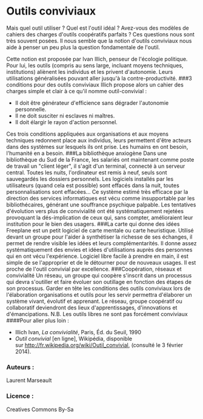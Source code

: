 # Outils conviviaux
Mais quel outil utiliser ? Quel est l'outil idéal ? Avez-vous des modèles de cahiers des charges d'outils coopératifs parfaits ?
Ces questions nous sont très souvent posées.
Il nous semble que la notion d'outils conviviaux nous aide à penser un peu plus la question fondamentale de l'outil.

Cette notion est proposée par Ivan Illich, penseur de l'écologie politique. Pour lui, les outils (compris au sens large, incluant moyens techniques, institutions) aliènent les individus et les privent d'autonomie. Leurs utilisations généralisées pouvant aller jusqu'à la contre-productivité.
###3 conditions pour des outils conviviaux
Illich propose alors un cahier des charges simple et clair à ce qu'il nomme outil-convivial :
* Il doit être générateur d'efficience sans dégrader l'autonomie personnelle.
* Il ne doit susciter ni esclaves ni maîtres.
* Il doit élargir le rayon d'action personnel.

Ces trois conditions appliquées aux organisations et aux moyens techniques redonnent place aux individus, leurs permettent d'être acteurs dans des systèmes sur lesquels ils ont prise. Les humains en ont besoin, l'humanité en a besoin.
###La bibliothèque anxiogène
Dans une bibliothèque du Sud de la France, les salariés ont maintenant comme poste de travail un "client léger", il s'agit d'un terminal, connecté à un serveur central. Toutes les nuits, l'ordinateur est remis à neuf, seuls sont sauvegardés les dossiers personnels. Les logiciels installés par les utilisateurs (quand cela est possible) sont effacés dans la nuit, toutes personnalisations sont effacées... Ce système estimé très efficace par la direction des services informatiques est vécu comme insupportable par les bibliothécaires, générant une souffrance psychique palpable. Les tentatives d'évolution vers plus de convivialité ont été systématiquement rejetées provoquant la dés-implication de ceux qui, sans compter, amélioraient leur institution pour le bien des usagers.
###La carte qui donne des idées
Freeplane est un petit logiciel de carte mentale ou carte heuristique. Utilisé devant un groupe pour l'aider à synthétiser la richesse de ses échanges, il permet de rendre visible les idées et leurs complémentarités. Il donne assez systématiquement des envies et idées d'utilisations auprès des personnes qui en ont vécu l'expérience. Logiciel libre facile à prendre en main, il est simple de se l'approprier et de le détourner pour de nouveaux usages. Il est proche de l'outil convivial par excellence.
###Coopération, réseaux et convivialité
Un réseau, un groupe qui coopère s'inscrit dans un processus qui devra s'outiller et faire évoluer son outillage en fonction des étapes de son processus. Garder en tête les conditions des outils conviviaux lors de l'élaboration organisations et outils pour les servir permettra d'élaborer un système vivant, évolutif et apprenant. Le réseau, groupe coopératif ou collaboratif deviendront des lieux d'apprentissages, d'innovations et d'émancipations.
N.B. Les outils libres ne sont pas forcément conviviaux
####Pour aller plus loin :
* Illich Ivan, *La convivialité*, Paris, Éd. du Seuil, 1990
* *Outil convivial* [en ligne], Wikipédia, disponible sur <http://fr.wikipedia.org/wiki/Outil_convivial>, (consulté le 3 février 2014).



### Auteurs :
Laurent Marseault
### Licence : 
Creatives Commons By-Sa
